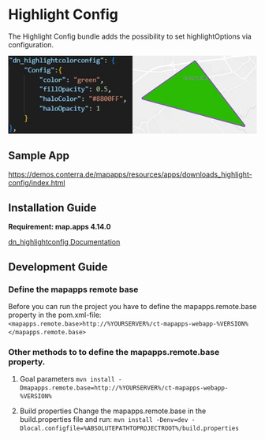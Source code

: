 # Highlight Config

The Highlight Config bundle adds the possibility to set highlightOptions via configuration.

![Screenshot App](https://github.com/conterra/mapapps-highlight-config/blob/main/screenshot.jpg)


## Sample App
https://demos.conterra.de/mapapps/resources/apps/downloads_highlight-config/index.html

## Installation Guide
**Requirement: map.apps 4.14.0**

[dn_highlightconfig Documentation](https://github.com/conterra/mapapps-highlight-config/tree/master/src/main/js/bundles/dn_highlightconfig)

## Development Guide
### Define the mapapps remote base
Before you can run the project you have to define the mapapps.remote.base property in the pom.xml-file:
`<mapapps.remote.base>http://%YOURSERVER%/ct-mapapps-webapp-%VERSION%</mapapps.remote.base>`

### Other methods to to define the mapapps.remote.base property.
1. Goal parameters
`mvn install -Dmapapps.remote.base=http://%YOURSERVER%/ct-mapapps-webapp-%VERSION%`

2. Build properties
Change the mapapps.remote.base in the build.properties file and run:
`mvn install -Denv=dev -Dlocal.configfile=%ABSOLUTEPATHTOPROJECTROOT%/build.properties`
